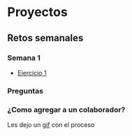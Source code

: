 # Proyectos

## Retos semanales

### Semana 1

- [Ejercicio 1](/retos_semanales/semana1/ejercicio1/README.md)

### Preguntas

### ¿Como agregar a un colaborador?

Les dejo un [gif](/media/collaborator.gif) con el proceso
